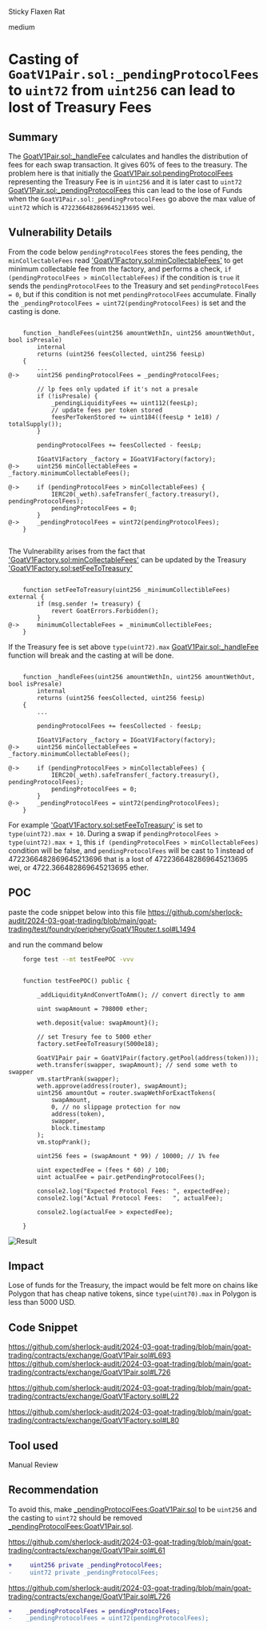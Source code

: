 Sticky Flaxen Rat

medium

# Casting of `GoatV1Pair.sol:_pendingProtocolFees` to `uint72` from `uint256` can lead to lost of Treasury  Fees

## Summary

The [GoatV1Pair.sol:_handleFee](https://github.com/sherlock-audit/2024-03-goat-trading/blob/main/goat-trading/contracts/exchange/GoatV1Pair.sol#L693) calculates and handles the distribution of fees for each swap transaction. It gives 60% of fees to the treasury. The problem here is that initially the [GoatV1Pair.sol:pendingProtocolFees](https://github.com/sherlock-audit/2024-03-goat-trading/blob/main/goat-trading/contracts/exchange/GoatV1Pair.sol#L708) representing the Treasury  Fee is in `uint256` and it is later cast to `uint72` [GoatV1Pair.sol:_pendingProtocolFees](https://github.com/sherlock-audit/2024-03-goat-trading/blob/main/goat-trading/contracts/exchange/GoatV1Pair.sol#L762) this can lead to the lose of Funds when the `GoatV1Pair.sol:_pendingProtocolFees` go above the max value of `uint72` which is `4722366482869645213695` wei.

## Vulnerability Details

From the code below `pendingProtocolFees`  stores the fees pending, the `minCollectableFees` read ['GoatV1Factory.sol:minCollectableFees'](https://github.com/sherlock-audit/2024-03-goat-trading/blob/main/goat-trading/contracts/exchange/GoatV1Factory.sol#L22) to get minimum collectable fee from the factory, and performs a check, `if (pendingProtocolFees > minCollectableFees)` if the condition is `true` it sends the `pendingProtocolFees` to the Treasury and set `pendingProtocolFees = 0`, but if this condition is not met `pendingProtocolFees` accumulate. Finally the `_pendingProtocolFees = uint72(pendingProtocolFees)` is set and the casting is done.

```solidity

    function _handleFees(uint256 amountWethIn, uint256 amountWethOut, bool isPresale)
        internal
        returns (uint256 feesCollected, uint256 feesLp)
    {
        ...
@->     uint256 pendingProtocolFees = _pendingProtocolFees;

        // lp fees only updated if it's not a presale
        if (!isPresale) {
            _pendingLiquidityFees += uint112(feesLp);
            // update fees per token stored
            feesPerTokenStored += uint184((feesLp * 1e18) / totalSupply());
        }

        pendingProtocolFees += feesCollected - feesLp;

        IGoatV1Factory _factory = IGoatV1Factory(factory);
@->     uint256 minCollectableFees = _factory.minimumCollectableFees();

@->     if (pendingProtocolFees > minCollectableFees) {
            IERC20(_weth).safeTransfer(_factory.treasury(), pendingProtocolFees);
            pendingProtocolFees = 0;
        }
@->     _pendingProtocolFees = uint72(pendingProtocolFees);
    }


```

The Vulnerability arises from the fact that ['GoatV1Factory.sol:minCollectableFees'](https://github.com/sherlock-audit/2024-03-goat-trading/blob/main/goat-trading/contracts/exchange/GoatV1Factory.sol#L22) can be updated by the Treasury  ['GoatV1Factory.sol:setFeeToTreasury'](https://github.com/sherlock-audit/2024-03-goat-trading/blob/main/goat-trading/contracts/exchange/GoatV1Factory.sol#L80)

```solidity

    function setFeeToTreasury(uint256 _minimumCollectibleFees) external {
        if (msg.sender != treasury) {
            revert GoatErrors.Forbidden();
        }
@->     minimumCollectableFees = _minimumCollectibleFees;
    }

```

If the Treasury  fee is set above `type(uint72).max` [GoatV1Pair.sol:_handleFee](https://github.com/sherlock-audit/2024-03-goat-trading/blob/main/goat-trading/contracts/exchange/GoatV1Pair.sol#L693) function will break and the casting at will be done.

```solidity

    function _handleFees(uint256 amountWethIn, uint256 amountWethOut, bool isPresale)
        internal
        returns (uint256 feesCollected, uint256 feesLp)
    {
        ...

        pendingProtocolFees += feesCollected - feesLp;

        IGoatV1Factory _factory = IGoatV1Factory(factory);
@->     uint256 minCollectableFees = _factory.minimumCollectableFees();

@->     if (pendingProtocolFees > minCollectableFees) {
            IERC20(_weth).safeTransfer(_factory.treasury(), pendingProtocolFees);
            pendingProtocolFees = 0;
        }
@->     _pendingProtocolFees = uint72(pendingProtocolFees);
    }

```

For example ['GoatV1Factory.sol:setFeeToTreasury'](https://github.com/sherlock-audit/2024-03-goat-trading/blob/main/goat-trading/contracts/exchange/GoatV1Factory.sol#L80) is set to `type(uint72).max + 10`. During a swap if `pendingProtocolFees > type(uint72).max + 1`, this `if (pendingProtocolFees > minCollectableFees)` condition will be false, and `pendingProtocolFees` will be cast to 1 instead of 4722366482869645213696 that is a lost of 4722366482869645213695 wei, or 4722.366482869645213695 ether.

## POC

paste the code snippet below into this file
https://github.com/sherlock-audit/2024-03-goat-trading/blob/main/goat-trading/test/foundry/periphery/GoatV1Router.t.sol#L1494

and run the command below

```bash
    forge test --mt testFeePOC -vvv
```

```sol

    function testFeePOC() public {
        
        _addLiquidityAndConvertToAmm(); // convert directly to amm

        uint swapAmount = 798000 ether;

        weth.deposit{value: swapAmount}();

        // set Tresury fee to 5000 ether
        factory.setFeeToTreasury(5000e18);

        GoatV1Pair pair = GoatV1Pair(factory.getPool(address(token)));
        weth.transfer(swapper, swapAmount); // send some weth to swapper
        vm.startPrank(swapper);
        weth.approve(address(router), swapAmount);
        uint256 amountOut = router.swapWethForExactTokens(
            swapAmount,
            0, // no slippage protection for now
            address(token),
            swapper,
            block.timestamp
        );
        vm.stopPrank();

        uint256 fees = (swapAmount * 99) / 10000; // 1% fee

        uint expectedFee = (fees * 60) / 100;
        uint actualFee = pair.getPendingProtocolFees();

        console2.log("Expected Protocol Fees: ", expectedFee);
        console2.log("Actual Protocol Fees:   ", actualFee);

        console2.log(actualFee > expectedFee);

    }

```

![Result](https://github.com/sherlock-audit/2024-03-goat-trading-joshuajee/assets/36106199/e5607115-2aca-485d-8447-44074bb583ef)


## Impact

Lose of funds for the Treasury, the impact would be felt more on chains like Polygon that has cheap native tokens, since `type(uint70).max` in Polygon is less than 5000 USD.

## Code Snippet

https://github.com/sherlock-audit/2024-03-goat-trading/blob/main/goat-trading/contracts/exchange/GoatV1Pair.sol#L693
https://github.com/sherlock-audit/2024-03-goat-trading/blob/main/goat-trading/contracts/exchange/GoatV1Pair.sol#L726

https://github.com/sherlock-audit/2024-03-goat-trading/blob/main/goat-trading/contracts/exchange/GoatV1Factory.sol#L22

https://github.com/sherlock-audit/2024-03-goat-trading/blob/main/goat-trading/contracts/exchange/GoatV1Factory.sol#L80

## Tool used

Manual Review

## Recommendation

To avoid this, make [_pendingProtocolFees:GoatV1Pair.sol](https://github.com/sherlock-audit/2024-03-goat-trading/blob/main/goat-trading/contracts/exchange/GoatV1Pair.sol#L61) to be `uint256`  and the casting to `uint72` should be removed [_pendingProtocolFees:GoatV1Pair.sol](https://github.com/sherlock-audit/2024-03-goat-trading/blob/main/goat-trading/contracts/exchange/GoatV1Pair.sol#L726).

https://github.com/sherlock-audit/2024-03-goat-trading/blob/main/goat-trading/contracts/exchange/GoatV1Pair.sol#L61

```diff
+     uint256 private _pendingProtocolFees;
-     uint72 private _pendingProtocolFees;
```

https://github.com/sherlock-audit/2024-03-goat-trading/blob/main/goat-trading/contracts/exchange/GoatV1Pair.sol#L726

```diff
+    _pendingProtocolFees = pendingProtocolFees;
-    _pendingProtocolFees = uint72(pendingProtocolFees);
```